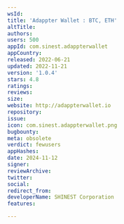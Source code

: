 ```yaml
---
wsId: 
title: 'Adappter Wallet : BTC, ETH'
altTitle: 
authors: 
users: 500
appId: com.sinest.adappterwallet
appCountry: 
released: 2022-06-21
updated: 2022-11-21
version: '1.0.4'
stars: 4.8
ratings: 
reviews: 
size: 
website: http://adappterwallet.io
repository: 
issue: 
icon: com.sinest.adappterwallet.png
bugbounty: 
meta: obsolete
verdict: fewusers
appHashes: 
date: 2024-11-12
signer: 
reviewArchive: 
twitter: 
social: 
redirect_from: 
developerName: SHINEST Corporation
features: 

---
```


